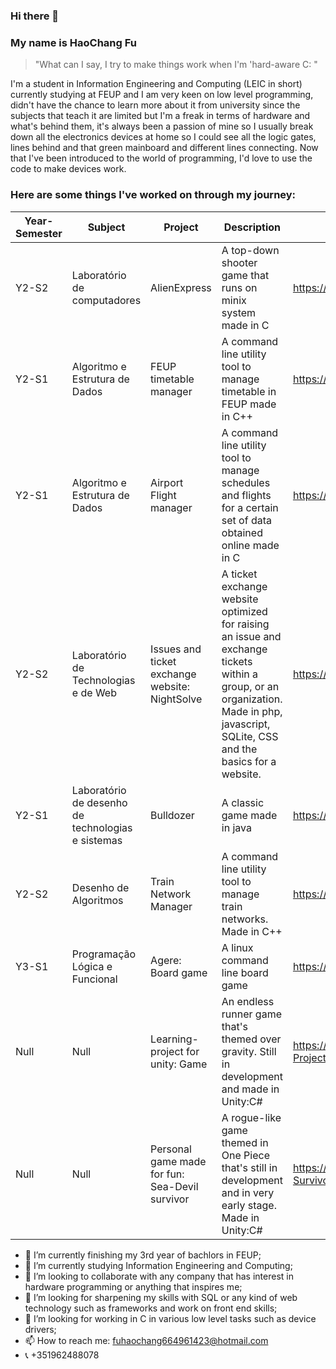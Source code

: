 ### Hi there 👋
### My name is HaoChang Fu
> "What can I say, I try to make things work when I'm 'hard-aware C: "

  I'm a student in Information Engineering and Computing (LEIC in short) currently studying at FEUP and I am very keen on low level programming, didn't have the chance to learn more about it from university since the subjects that teach it are limited but I'm a freak in terms of hardware and what's behind them, it's always been a passion of mine so I usually break down all the electronics devices at home so I could see all the logic gates, lines behind and that green mainboard and different lines connecting.
  Now that I've been introduced to the world of programming, I'd love to use the code to make devices work.
### Here are some things I've worked on through my journey:

| Year-Semester | Subject                                           | Project                                        | Description                                                                                                                                                                          | Link                                                  |
|---------------|---------------------------------------------------|------------------------------------------------|--------------------------------------------------------------------------------------------------------------------------------------------------------------------------------------|-------------------------------------------------------|
| Y2-S2         | Laboratório de computadores                       | AlienExpress                                   | A top-down shooter game that runs on minix system made in C                                                                                                                          | https://github.com/unrealxinfinity/AlienExpress       |
| Y2-S1         | Algoritmo e Estrutura de Dados                    | FEUP timetable manager                         | A command line utility tool to manage timetable in FEUP made in C++                                                                                                                  | https://github.com/unrealxinfinity/AED1               |
| Y2-S1         | Algoritmo e Estrutura de Dados                    | Airport Flight manager                         | A command line utility tool to manage schedules and flights for a certain set of data obtained online made in C                                                                      | https://github.com/unrealxinfinity/AEDGrupo2          |
| Y2-S2         | Laboratório de Technologias e de Web              | Issues and ticket exchange website: NightSolve | A ticket exchange website optimized for raising an issue and exchange tickets within a group, or an organization. Made in php, javascript, SQLite, CSS and the basics for a website. | https://github.com/unrealxinfinity/LTW                |
| Y2-S1         | Laboratório de desenho de technologias e sistemas | Bulldozer                                      | A classic game made in java                                                                                                                                                          | https://github.com/unrealxinfinity/LDTS               |
| Y2-S2         | Desenho de Algoritmos                             | Train Network Manager                          | A command line utility tool to manage train networks. Made in C++                                                                                                                    | https://github.com/unrealxinfinity/DA2023             |
| Y3-S1         | Programação Lógica e Funcional                    | Agere: Board game                              | A linux command line board game                                                                                                                                                      | https://github.com/unrealxinfinity/Agere-PFL          |
| Null          | Null                                              | Learning-project for unity: Game               | An endless runner game that's themed over gravity. Still in development and made in Unity:C#                                                                                         | https://github.com/unrealxinfinity/Learning-Projects  |
| Null          | Null                                              | Personal game made for fun: Sea-Devil survivor | A rogue-like game themed in One Piece that's still in development and in very early stage. Made in Unity:C#                                                                          | https://github.com/unrealxinfinity/Sea-Devil-Survivor |

- 🔭 I’m currently finishing my 3rd year of bachlors in FEUP;
- 🌱 I’m currently studying Information Engineering and Computing;
- 👯 I’m looking to collaborate with any company that has interest in hardware programming or anything that inspires me;
- 🤔 I’m looking for sharpening my skills with SQL or any kind of web technology such as frameworks and work on front end skills;
- 🤔 I’m looking for working in C in various low level tasks such as device drivers;
- 📫 How to reach me: fuhaochang664961423@hotmail.com
- 📞 +351962488078

